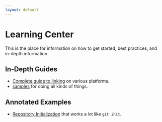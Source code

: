 ```yaml
---
layout: default
---
```


# Learning Center

This is the place for information on how to get started, best practices, and in-depth information.

## In-Depth Guides

* [Complete guide to linking](guides/build-and-link) on various platforms.
* [samples](guides/samples) for doing all kinds of things.

## Annotated Examples

* [Repository Initialization](examples/init) that works a lot like `git init`.
